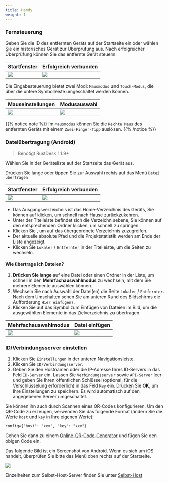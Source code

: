 ```yaml
---
title: Handy 
weight: 1
---
```


### Fernsteuerung

Geben Sie die ID des entfernten Geräts auf der Startseite ein oder wählen Sie ein historisches Gerät zur Überprüfung aus. 
Nach erfolgreicher Überprüfung können Sie das entfernte Gerät steuern.

| Startfenster | Erfolgreich verbunden |
| --------------- | -------------------------------------------------------- |
| ![](/docs/en/manual/mobile/images/connection_home_en.jpg?width=300px) | ![](/docs/en/manual/mobile/images/connection_en.jpg?width=300px) |

Die Eingabesteuerung bietet zwei Modi: `Mausmodus` und `Touch-Modus`, die über die untere Symbolleiste umgeschaltet werden können.

| Mauseinstellungen | Modusauswahl |
| --------------- | -------------------------------------------------------- |
| ![](/docs/en/manual/mobile/images/touch_mode_icon_en.png?width=300px) | ![](/docs/en/manual/mobile/images/touch_mode_en.jpg?width=300px) |

{{% notice note %}}
Im `Mausmodus` können Sie die `Rechte Maus` des entfernten Geräts mit einem `Zwei-Finger-Tipp` auslösen.
{{% /notice %}}

### Dateiübertragung (Android)

> Benötigt RustDesk 1.1.9+

Wählen Sie in der Geräteliste auf der Startseite das Gerät aus.

Drücken Sie lange oder tippen Sie zur Auswahl rechts auf das Menü `Datei übertragen`

| Startfenster | Erfolgreich verbunden |
| --------------- | -------------------------------------------------------- |
| ![](/docs/en/manual/mobile/images/connection_home_file_en.jpg?width=300px) | ![](/docs/en/manual/mobile/images/file_connection_en.jpg?width=300px) |

- Das Ausgangsverzeichnis ist das Home-Verzeichnis des Geräts, Sie können auf <i class="fas fa-home"></i> klicken, um schnell nach Hause zurückzukehren.
- Unter der Titelleiste befindet sich die Verzeichnisebene, Sie können auf den entsprechenden Ordner klicken, um schnell zu springen.
- Klicken Sie <i class="fas fa-arrow-up"></i>, um auf das übergeordnete Verzeichnis zuzugreifen.
- Der aktuelle absolute Pfad und die Projektstatistik werden am Ende der Liste angezeigt.
- Klicken Sie `Lokaler` / `Entfernter` in der Titelleiste, um die Seiten zu wechseln.

#### Wie übertrage ich Dateien?

1. **Drücken Sie lange** auf eine Datei oder einen Ordner in der Liste, um schnell in den **Mehrfachauswahlmodus** zu wechseln, mit dem Sie mehrere Elemente auswählen können.
2. Wechseln Sie nach Auswahl der Datei(en) die Seite `Lokaler` / `Entfernter`. Nach dem Umschalten sehen Sie am unteren Rand des Bildschirms die Aufforderung `Hier einfügen?`.
3. Klicken Sie auf das Symbol zum Einfügen von Dateien im Bild, um die ausgewählten Elemente in das Zielverzeichnis zu übertragen.

| Mehrfachauswahlmodus | Datei einfügen |
| --------------- | -------------------------------------------------------- |
| ![](/docs/en/manual/mobile/images/file_multi_select_en.jpg?width=300px) | ![](/docs/en/manual/mobile/images/file_copy_en.jpg?width=300px) |

### ID/Verbindungsserver einstellen

1. Klicken Sie `Einstellungen` in der unteren Navigationsleiste.
2. Klicken Sie `ID/Verbindungsserver`.
3. Geben Sie den Hostnamen oder die IP-Adresse Ihres ID-Servers in das Feld `ID-Server` ein. Lassen Sie `Verbindungsserver` sowie `API-Server` leer und geben Sie Ihren öffentlichen Schlüssel (optional, für die Verschlüsselung erforderlich) in das Feld `Key` ein. Drücken Sie **OK**, um Ihre Einstellungen zu speichern. Es wird automatisch auf den angegebenen Server umgeschaltet.

Sie können ihn auch durch Scannen eines QR-Codes konfigurieren. Um den QR-Code zu erzeugen, verwenden Sie das folgende Format (ändern Sie die Werte `host` und `key` in Ihre eigenen Werte):

```nolang
config={"host": "xxx", "key": "xxx"}
```

Gehen Sie dann zu einem [Online-QR-Code-Generator](https://www.qr-code-generator.com/) und fügen Sie den obigen Code ein.

Das folgende Bild ist ein Screenshot von Android. Wenn es sich um iOS handelt, überprüfen Sie bitte das Menü oben rechts auf der Startseite.

![](/docs/en/manual/mobile/images/id_setting_en.jpg?width=300px)

Einzelheiten zum Selbst-Host-Server finden Sie unter [Selbst-Host](/docs/de/self-host/)

